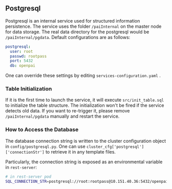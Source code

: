 ## Postgresql

Postgresql is an internal service used for structured information persistence. The service uses the folder `/paiInternal` on the master node for data storage. The real data directory for the postgresql would be `/paiInternal/pgdata`. Default configurations are as follows:

```yaml
postgresql:
  user: root
  passwd: rootpass
  port: 5432
  db: openpai
``` 

One can override these settings by editing `services-configuration.yaml` .

### Table Initialization

If it is the first time to launch the service, it will execute `src/init_table.sql` to initialize the table structure. The initialization won't be fired if the service detects old data. If you want to re-trigger it, please remove `/paiInternal/pgdata` manually and restart the service.

### How to Access the Database

The database connection string is written to the cluster configuration object in `config/postgresql.py`. One can use `cluster_cfg['postgresql']['connectionStr']` to retrieve it in any template files.

Particularly, the connection string is exposed as an environmental variable in `rest-server`:

```bash
# in rest-server pod
SQL_CONNECTION_STR=postgresql://root:rootpass@10.151.40.36:5432/openpai
```
